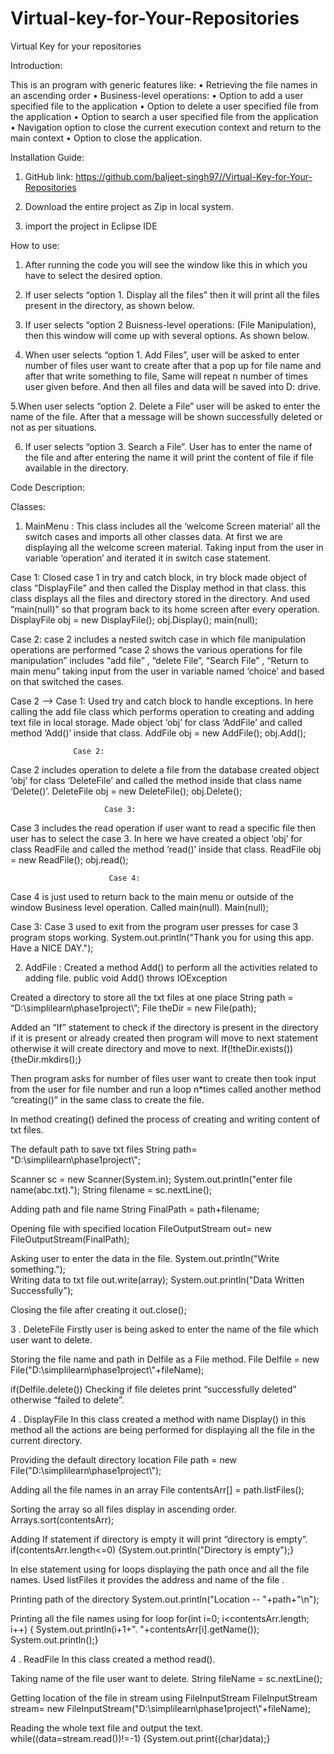 # Virtual-key-for-Your-Repositories

Virtual Key for your repositories

Introduction:

This is an program with generic features like: 
•	Retrieving the file names in an ascending order
•	Business-level operations:
•	Option to add a user specified file to the application
•	Option to delete a user specified file from the application
•	Option to search a user specified file from the application
•	Navigation option to close the current execution context and return to the main context
•	Option to close the application.


Installation Guide:

1.	GitHub link: https://github.com/baljeet-singh97//Virtual-Key-for-Your-Repositories

2.	Download the entire project as Zip in local system.

3.	import the project in Eclipse IDE


How to use:

1. After running the code you will see the window like this in which you have to select the desired option.

 



2. If user selects “option 1. Display all the files” then it will print all the files present in the directory, as shown below.


 



3. If user selects “option 2 Buisness-level operations: (File Manipulation), then this window will come up with several options. As shown below.

 





4. When user selects “option 1. Add Files”, user will be asked to enter number of files user want to create after that a pop up for file name and after that write something to file, Same will repeat n number of times user given before. And then all files and data will be saved into D: drive.

 



5.When user selects “option 2. Delete a File” user will be asked to enter the name of the file. After that a message will be shown successfully deleted or not as per situations.

 


6. If user selects “option 3. Search a File”. User has to enter the name of the file and after entering the name it will print the content of file if file available in the directory.
 



Code Description:
 
Classes:

1. MainMenu :
This class includes all the ‘welcome Screen material’ all the switch cases and imports all other classes data.
At first we are displaying all the welcome screen material.
Taking input from the user in variable ‘operation’ and iterated it in switch case statement.

Case 1:
Closed case 1 in try and catch block, in try block made object of class     “DisplayFile” and then called the Display method in that class. this class displays all the files and directory stored in the directory. And used “main(null)” so that program back to its home screen after every operation.
DisplayFile obj = new DisplayFile();
obj.Display();
main(null);

Case 2:
case 2 includes a nested switch case in which file manipulation operations are performed “case 2 shows the various operations for file manipulation” includes “add file” , “delete File”, “Search File” , “Return to main menu” taking input from the user in variable named ‘choice’ and based on that switched the cases.

Case 2 --> Case 1:
Used try and catch block to handle exceptions. In here calling the add file class which performs operation to creating and adding text file in local storage. Made object ‘obj’ for class ‘AddFile’ and called method ‘Add()’ inside that class.
AddFile obj = new AddFile();
obj.Add();

         
                  Case 2:
Case 2 includes operation to delete a file from the database created object ‘obj’ for class ‘DeleteFile’ and called the method inside that class name ‘Delete()’.
DeleteFile obj = new DeleteFile();
obj.Delete();
 
                         Case 3:
Case 3 includes the read operation if user want to read a specific file then user has    to select the case 3. In here we have created a object ‘obj’ for class ReadFile and called the method ‘read()’ inside that class.
ReadFile obj = new ReadFile();
obj.read();                                                                                                                                                                                                                                      

                          Case 4:
Case 4 is just used to return back to the main menu or outside of the window Business level operation. Called main(null).
Main(null);


Case 3:
Case 3 used to exit from the program user presses   for case 3 program stops working.
System.out.println("Thank you for using this app. Have a NICE DAY."); 

2. AddFile :
Created a method Add() to perform all the activities related to adding file.
public void Add()  throws IOException

Created a directory to store all the txt files at one place	
String path = “D:\\simplilearn\\phase1project\\”;
File theDir = new File(path);

Added an “If” statement to check if the directory is present in the directory if it is present or already created then program will move to next statement otherwise it will create directory and move to next.
If(!theDir.exists())
{theDir.mkdirs();}

Then program asks for number of files user want to create then took input from the user for file number and run a loop n*times called another method “creating()” in the same class to create the file.

In method creating() defined the process of creating and writing content of txt files.

The default path to save txt files
String path= "D:\\simplilearn\\phase1project\\";
	
Scanner sc = new Scanner(System.in);
System.out.println("enter file name(abc.txt).");
String filename = sc.nextLine();

Adding path and file name
String FinalPath = path+filename;

Opening file with specified location
FileOutputStream out= new FileOutputStream(FinalPath);

Asking user to enter the data in the file.
System.out.println("Write something.");		
Writing data to txt file
out.write(array);
System.out.println("Data Written Successfully");

Closing the file after creating it
out.close();

3 . DeleteFile
Firstly user is being asked to enter the name of the file which user want to delete. 

Storing the file name and path in Delfile as a File method.
File Delfile = new File("D:\\simplilearn\\phase1project\\"+fileName);

if(Delfile.delete())
Checking if file deletes print “successfully deleted” otherwise “failed to delete”.

4 . DisplayFile
In this class created a method with name Display() in this method all the actions are being performed for displaying all the file in the current directory.

Providing the default directory location 
File path = new File("D:\\simplilearn\\phase1project\\");

Adding all the file names in an array 
File contentsArr[] = path.listFiles();

Sorting the array so all files display in ascending order.
Arrays.sort(contentsArr);

Adding If statement if directory is empty it will print “directory is empty”.
if(contentsArr.length<=0)
{System.out.println("Directory is empty");}

In else statement using for loops displaying the path once and all the file names. Used listFiles it provides the address and name of the file .

Printing path of the directory 
System.out.println("Location -- "+path+"\n");

Printing all the file names using for loop
for(int i=0; i<contentsArr.length; i++)
{ System.out.println(i+1+". "+contentsArr[i].getName());	 System.out.println();}


4 . ReadFile
In this class created a method read(). 

Taking name of the file user want to delete.
String fileName = sc.nextLine();

Getting location of the file in stream using FileInputStream
FileInputStream stream= new FileInputStream("D:\\simplilearn\\phase1project\\"+fileName);

Reading the whole text file and output the text.
while((data=stream.read())!=-1)	
{System.out.print((char)data);}
